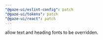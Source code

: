 ```yaml
---
"@gaze-ui/eslint-config": patch
"@gaze-ui/tokens": patch
"@gaze-ui/react": patch
---
```


allow text and heading fonts to be overridden.
